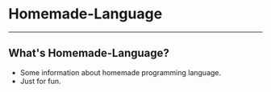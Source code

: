 # **Homemade-Language** #
***


## **What's Homemade-Language?** ##
 * Some information about homemade programming language.
 * Just for fun.
